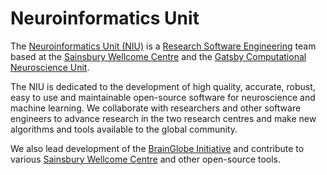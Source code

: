 # Neuroinformatics Unit

The [Neuroinformatics Unit (NIU)](https://neuroinformatics.dev/) is a
[Research Software Engineering](https://society-rse.org/) team based at the [Sainsbury Wellcome Centre](https://www.sainsburywellcome.org/web/) and the [Gatsby Computational Neuroscience Unit](https://www.ucl.ac.uk/gatsby/gatsby-computational-neuroscience-unit).

The NIU is dedicated to the development of high quality, accurate, robust, easy to use and maintainable open-source software for neuroscience and machine learning. We collaborate with researchers and other software engineers to advance research in the two research centres and make new algorithms and tools available to the global community.

We also lead development of the [BrainGlobe Initiative](https://github.com/brainglobe) and contribute to various [Sainsbury Wellcome Centre](https://github.com/SainsburyWellcomeCentre) and other open-source tools. 
